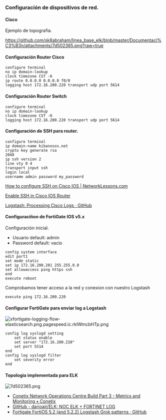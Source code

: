 ### Configuración de dispositivos de red.
#### Cisco
Ejemplo de topografia.

https://github.com/sk8abraham/linea_base_elk/blob/master/Documentaci%C3%B3n/attachments/7d502365.png?raw=true

#### Configuración Router Cisco
```
configure terminal
no ip domain-lookup
clock timezone CST -6 
ip route 0.0.0.0 0.0.0.0 f0/0
logging host 172.16.200.220 transport udp port 5614
```
#### Configuración Router Switch
```
configure terminal
no ip domain-lookup
clock timezone CST -6 
logging host 172.16.200.220 transport udp port 5614
```

#### Configuración de SSH para router.
```
configure terminal
ip domain-name kibanosos.net
crypto key generate rsa
2048
ip ssh version 2
line vty 0 4
transport input ssh
login local
username admin password my_password
```

[How to configure SSH on Cisco IOS \| NetworkLessons.com](https://networklessons.com/cisco/ccna-200-301/configure-ssh-cisco-ios)

[Enable SSH in Cisco IOS Router](https://www.mustbegeek.com/enable-ssh-in-cisco-ios-router/#.Xjn04i2ZPOQ)

[Logstash: Processing Cisco Logs · GitHub](https://gist.github.com/justinjahn/85305bc7b7df9a6412baedce5f1a0ece)

#### Configuraciñon de FortiGate IOS v5.x

Configuración inicial.
- Usuario default: admin
- Password default: vacio
```
config system interface
edit port1
set mode static
set ip 172.16.200.201 255.255.0.0
set allowaccess ping https ssh 
end
execute reboot
```

Comprobamos tener acceso a la red y conexion con nuestro Logstash
```
execute ping 172.16.200.220
```

#### Configurar FortiGate para enviar log a Logstash
![xfortigate-logging-flow-elasticsearch.png.pagespeed.ic.rkIWmcbHTp.png](https://conetix.com.au/wp-content/uploads/2014/10/29/xfortigate-logging-flow-elasticsearch.png.pagespeed.ic.rkIWmcbHTp.png)
```
config log syslogd setting
    set status enable
    set server "172.16.200.220"
    set port 5514
end
config log syslogd filter
    set severity error
end
```
#### Topologia implementada para ELK
![7d502365.png](Documentación/attachments/7d502365.png)


- [Conetix Network Operations Centre Build Part 3 - Metrics and Monitoring • Conetix](https://conetix.com.au/blog/conetix-network-operations-centre-build-part-3/)
- [GitHub - darioajr/ELK: NOC ELK + FORTINET LOG](https://github.com/darioajr/ELK)
 - [Fortigate FortiOS 5.2 (and 5.2.2) Logstash Grok patterns · GitHub](https://gist.github.com/timbutler/ecab50967075b150d47b)
